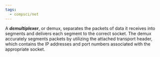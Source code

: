 ```yaml
---
tags:
  - compsci/net
---
```

A ***demultiplexer***, or demux, separates the packets of data it receives into segments and delivers each segment to the correct socket. The demux accurately segments packets by utilizing the attached transport header, which contains the IP addresses and port numbers associated with the appropriate socket.